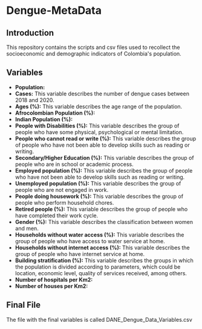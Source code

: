 # Dengue-MetaData

## Introduction
This repository contains the scripts and csv files used to recollect the socioeconomic and demographic indicators of Colombia's population.

## Variables
- **Population:**
- **Cases:** This variable describes the number of dengue cases between 2018 and 2020.
- **Ages (%):** This variable describes the age range of the population.
- **Afrocolombian Population (%):**
- **Indian Population (%):**
- **People with Disabilities (%):** This variable describes the group of people who have some physical, psychological or mental limitation.
- **People who cannot read or write (%):** This variable describes the group of people who have not been able to develop skills such as reading or writing.
- **Secondary/Higher Education (%):** This variable describes the group of people who are in school or academic process.
- **Employed population (%):** This variable describes the group of people who have not been able to develop skills such as reading or writing.
- **Unemployed population (%):** This variable describes the group of people who are not engaged in work.
- **People doing housework (%):** This variable describes the group of people who perform household chores.
- **Retired people (%):** This variable describes the group of people who have completed their work cycle.
- **Gender (%):** This variable describes the classification between women and men.
- **Households without water access (%):** This variable describes the group of people who have access to water service at home.
- **Households without internet access (%):**	This variable describes the group of people who have internet service at home.
- **Building stratification (%):** This variable describes the groups in which the population is divided according to parameters, which could be location, economic level, quality of services received, among others.
- **Number of hospitals per Km2:**
- **Number of houses per Km2:**

## Final File
The file with the final variables is called DANE_Dengue_Data_Variables.csv
